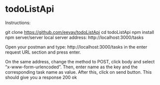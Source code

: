 # todoListApi
Instructions:

git clone https://github.com/eevav/todoListApi
cd todoListApi 
npm install
npm server/server
local server address: http://localhost:3000/tasks

Open your postman and type:
http://localhost:3000/tasks in the enter request URL section and press enter.

On the same address, change the method to POST, click body and select “x-www-form-urlencoded”.
Then, enter name as the key and the corresponding task name as value.
After this, click on send button.
This should give you a response 200 ok
